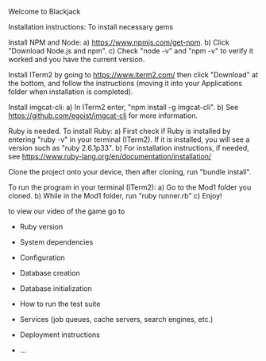 Welcome to Blackjack 

Installation instructions:
To install necessary gems 

Install NPM and Node: a) https://www.npmjs.com/get-npm. b) Click "Download Node.js and npm". c) Check "node -v" and "npm -v" to verify it worked and you have the current version.

Install ITerm2 by going to https://www.iterm2.com/ then click "Download" at the bottom, and follow the instructions (moving it into your Applications folder when installation is completed).

Install imgcat-cli: a) In ITerm2 enter, "npm install -g imgcat-cli". b) See https://github.com/egoist/imgcat-cli for more information.

Ruby is needed. To install Ruby: a) First check if Ruby is installed by entering "ruby -v" in your terminal (ITerm2). If it is installed, you will see a version such as "ruby 2.6.1p33". b) For installation instructions, if needed, see https://www.ruby-lang.org/en/documentation/installation/

Clone the project onto your device, then after cloning, run "bundle install".

To run the program in your terminal (ITerm2): a) Go to the Mod1 folder you cloned. b) While in the Mod1 folder, run "ruby runner.rb" c) Enjoy! 


to view our video of the game go to

* Ruby version

* System dependencies

* Configuration

* Database creation

* Database initialization

* How to run the test suite

* Services (job queues, cache servers, search engines, etc.)

* Deployment instructions

* ...
